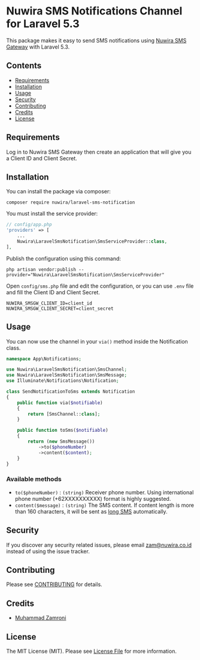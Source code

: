 # Nuwira SMS Notifications Channel for Laravel 5.3

This package makes it easy to send SMS notifications using [Nuwira SMS Gateway](http://apisms.nuwira.net/) with Laravel 5.3.

## Contents

- [Requirements](#requirements)
- [Installation](#installation)
- [Usage](#usage)
- [Security](#security)
- [Contributing](#contributing)
- [Credits](#credits)
- [License](#license)

## Requirements

Log in to Nuwira SMS Gateway then create an application that will give you a Client ID and Client Secret.

## Installation

You can install the package via composer:

```console
composer require nuwira/laravel-sms-notification
```

You must install the service provider:

```php
// config/app.php
'providers' => [
    ...
    Nuwira\LaravelSmsNotification\SmsServiceProvider::class,
],
```

Publish the configuration using this command:

```console
php artisan vendor:publish --provider="Nuwira\LaravelSmsNotification\SmsServiceProvider"
```

Open `config/sms.php` file and edit the configuration, or you can use `.env` file and fill the Client ID and Client Secret.

```
NUWIRA_SMSGW_CLIENT_ID=client_id
NUWIRA_SMSGW_CLIENT_SECRET=client_secret
```

## Usage

You can now use the channel in your `via()` method inside the Notification class.

```php
namespace App\Notifications;

use Nuwira\LaravelSmsNotification\SmsChannel;
use Nuwira\LaravelSmsNotification\SmsMessage;
use Illuminate\Notifications\Notification;

class SendNotificationToSms extends Notification
{
    public function via($notifiable)
    {
        return [SmsChannel::class];
    }

    public function toSms($notifiable)
    {
        return (new SmsMessage())
            ->to($phoneNumber)
            ->content($content);
    }
}
```

### Available methods

* `to($phoneNumber)` : `(string)` Receiver phone number. Using international phone number (+62XXXXXXXXXX) format is highly suggested.
* `content($message)` : `(string)` The SMS content. If content length is more than 160 characters, it will be sent as [long SMS](https://en.wikipedia.org/wiki/Concatenated_SMS) automatically.

## Security

If you discover any security related issues, please email zam@nuwira.co.id instead of using the issue tracker.

## Contributing

Please see [CONTRIBUTING](CONTRIBUTING.md) for details.

## Credits

- [Muhammad Zamroni](https://github.com/matriphe)

## License

The MIT License (MIT). Please see [License File](LICENSE.md) for more information.
